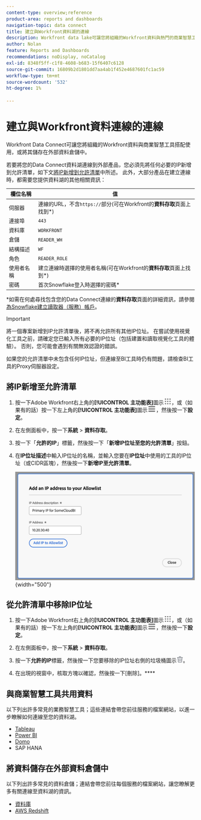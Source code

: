 ```yaml
---
content-type: overview;reference
product-area: reports and dashboards
navigation-topic: data connect
title: 建立與Workfront資料湖的連線
description: Workfront data lake可讓您將組織的Workfront資料與熱門的商業智慧工具搭配使用，或將其儲存在外部資料倉儲中。
author: Nolan
feature: Reports and Dashboards
recommendations: noDisplay, noCatalog
exl-id: 8348f5ff-c1f8-4608-b683-15f6407c6128
source-git-commit: 16809b2d1801dd7aa4ab1f452e4687601fc1ac59
workflow-type: tm+mt
source-wordcount: '532'
ht-degree: 1%

---
```


# 建立與Workfront資料連線的連線

Workfront Data Connect可讓您將組織的Workfront資料與商業智慧工具搭配使用，或將其儲存在外部資料倉儲中。

若要將您的Data Connect資料湖連線到外部產品，您必須先將任何必要的IP新增到允許清單，如下文[將IP新增到允許清單](#add-ips-to-the-allowlist)中所述。 此外，大部分產品在建立連線時，都需要您提供資料湖的其他相關資訊：

| 欄位名稱 | 值 |
|---------------|-------------|
| 伺服器 | 連線的URL，不含`https://`部分(可在Workfront的&#x200B;**資料存取**&#x200B;頁面上找到*) |
| 連接埠 | `443` |
| 資料庫 | `WORKFRONT` |
| 倉儲 | `READER_WH` |
| 結構描述 | `WF` |
| 角色 | `READER_ROLE` |
| 使用者名稱 | 建立連線時選擇的使用者名稱(可在Workfront的&#x200B;**資料存取**&#x200B;頁面上找到*) |
| 密碼 | 首次Snowflake登入時選擇的密碼* |

*如需在何處尋找包含您的Data Connect連線的&#x200B;**資料存取**&#x200B;頁面的詳細資訊，請參閱[為Snowflake建立讀取器（服務）帳戶](/help/quicksilver/reports-and-dashboards/data-lake/create-a-reader-account.md)。

>[!IMPORTANT]
>
>將一個專案新增到IP允許清單後，將不再允許所有其他IP位址。 在嘗試使用視覺化工具之前，請確定您已輸入所有必要的IP位址（包括建置和讀取視覺化工具的體驗）。 否則，您可能會遇到有關無效認證的錯誤。
>
>如果您的允許清單中未包含任何IP位址，但連線至BI工具時仍有問題，請檢查BI工具的Proxy伺服器設定。

## 將IP新增至允許清單

1. 按一下Adobe Workfront右上角的&#x200B;**[!UICONTROL 主功能表]**&#x200B;圖示![主功能表](/help/_includes/assets/main-menu-icon.png)，或（如果有的話）按一下左上角的&#x200B;**[!UICONTROL 主功能表]**&#x200B;圖示![主功能表](/help/_includes/assets/main-menu-icon-left-nav.png)，然後按一下&#x200B;**設定**。

1. 在左側面板中，按一下&#x200B;**系統** > **資料存取**。

1. 按一下「**允許的IP**」標籤，然後按一下「**新增IP位址至您的允許清單**」按鈕。

1. 在&#x200B;**IP位址描述**&#x200B;中輸入IP位址的名稱，並輸入您要在&#x200B;**IP位址**&#x200B;中使用的工具的IP位址（或CIDR區塊），然後按一下&#x200B;**新增IP至允許清單**。

   ![新增IP位址](/help/quicksilver/reports-and-dashboards/data-lake/assets/add-IP-allowlist.png) {width="500"}

## 從允許清單中移除IP位址

1. 按一下Adobe Workfront右上角的&#x200B;**[!UICONTROL 主功能表]**&#x200B;圖示![主功能表](/help/_includes/assets/main-menu-icon.png)，或（如果有的話）按一下左上角的&#x200B;**[!UICONTROL 主功能表]**&#x200B;圖示![主功能表](/help/_includes/assets/main-menu-icon-left-nav.png)，然後按一下&#x200B;**設定**。

1. 在左側面板中，按一下&#x200B;**系統** > **資料存取**。

1. 按一下&#x200B;**允許的IP**&#x200B;標籤，然後按一下您要移除的IP位址右側的垃圾桶圖示![刪除圖示](/help/quicksilver/reports-and-dashboards/data-lake/assets/delete.png)。

1. 在出現的視窗中，核取方塊以確認，然後按一下[刪除]。****

## 與商業智慧工具共用資料

以下列出許多常見的業務智慧工具；這些連結會帶您前往服務的檔案網站，以進一步瞭解如何連線至您的資料湖。

* [Tableau](https://help.tableau.com/current/pro/desktop/en-us/basicconnectoverview.htm)
* [Power BI](https://learn.microsoft.com/power-query/connectors/snowflake)
* [Domo](https://www.domo.com/appstore/connector/snowflake-connector/overview)
* SAP HANA

## 將資料儲存在外部資料倉儲中

以下列出許多常見的資料倉儲；連結會帶您前往每個服務的檔案網站，讓您瞭解更多有關連線至資料湖的資訊。

* [資料庫](https://docs.databricks.com/en/connect/index.html)
* [AWS Redshift](https://docs.aws.amazon.com/redshift/latest/gsg/federated-query.html)
